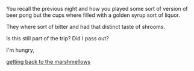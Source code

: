 You recall the previous night and how you played some sort of version of beer pong but the cups where filled with a golden syrup sort of liquor.

They where sort of bitter and had that distinct taste of shrooms. 

Is this still part of the trip?  Did I pass out? 

I'm hungry, 

[getting back to the marshmellows](../marshmallow.md)